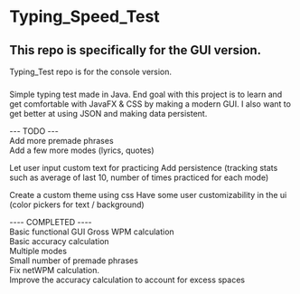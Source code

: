 # Typing_Speed_Test

This repo is specifically for the GUI version.   
---
Typing_Test repo is for the console version.

###
Simple typing test made in Java.  End goal with this project is to learn and get comfortable with JavaFX & CSS by making a modern GUI.
I also want to get better at using JSON and making data persistent.


--- TODO ---     
Add more premade phrases  
Add a few more modes (lyrics, quotes)  

Let user input custom text for practicing
Add persistence (tracking stats such as average of last 10, number of times practiced for each mode)

Create a custom theme using css
Have some user customizability in the ui (color pickers for text / background)

  
---- COMPLETED ----  
Basic functional GUI
Gross WPM calculation  
Basic accuracy calculation  
Multiple modes  
Small number of premade phrases  
Fix netWPM calculation.  
Improve the accuracy calculation to account for excess spaces
